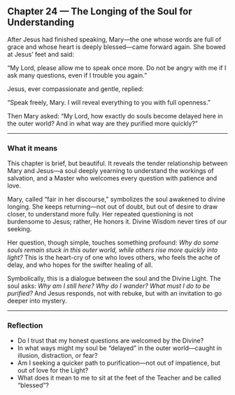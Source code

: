 ## Chapter 24 — The Longing of the Soul for Understanding

After Jesus had finished speaking, Mary—the one whose words are full of grace and whose heart is deeply blessed—came forward again. She bowed at Jesus’ feet and said:

“My Lord, please allow me to speak once more. Do not be angry with me if I ask many questions, even if I trouble you again.”

Jesus, ever compassionate and gentle, replied:

“Speak freely, Mary. I will reveal everything to you with full openness.”

Then Mary asked:
“My Lord, how exactly do souls become delayed here in the outer world? And in what way are they purified more quickly?”

---

### What it means

This chapter is brief, but beautiful. It reveals the tender relationship between Mary and Jesus—a soul deeply yearning to understand the workings of salvation, and a Master who welcomes every question with patience and love.

Mary, called “fair in her discourse,” symbolizes the soul awakened to divine longing. She keeps returning—not out of doubt, but out of desire to draw closer, to understand more fully. Her repeated questioning is not burdensome to Jesus; rather, He honors it. Divine Wisdom never tires of our seeking.

Her question, though simple, touches something profound: *Why do some souls remain stuck in this outer world, while others rise more quickly into light?* This is the heart-cry of one who loves others, who feels the ache of delay, and who hopes for the swifter healing of all.

Symbolically, this is a dialogue between the soul and the Divine Light. The soul asks: *Why am I still here? Why do I wander? What must I do to be purified?* And Jesus responds, not with rebuke, but with an invitation to go deeper into mystery.

---

### Reflection

* Do I trust that my honest questions are welcomed by the Divine?
* In what ways might my soul be “delayed” in the outer world—caught in illusion, distraction, or fear?
* Am I seeking a quicker path to purification—not out of impatience, but out of love for the Light?
* What does it mean to me to sit at the feet of the Teacher and be called “blessed”?

